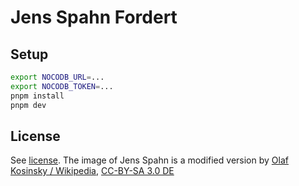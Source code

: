 # Jens Spahn Fordert

## Setup

```sh
export NOCODB_URL=...
export NOCODB_TOKEN=...
pnpm install
pnpm dev
```

## License

See [license](./LICENSE.txt). The image of Jens Spahn is a modified version by [Olaf Kosinsky / Wikipedia](https://commons.wikimedia.org/wiki/File:Jens_Spahn_CDU_Parteitag_2014_by_Olaf_Kosinsky-24.jpg), [CC-BY-SA 3.0 DE](https://creativecommons.org/licenses/by-sa/3.0/de/deed.en)
